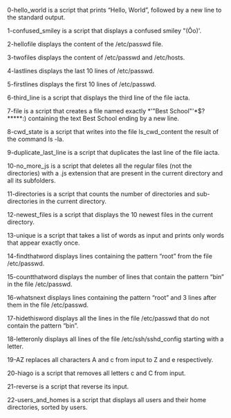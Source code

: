 0-hello_world is a script that prints “Hello, World”, followed by a new line to the standard output.

1-confused_smiley is a script that displays a confused smiley "(Ôo)'.

2-hellofile displays the content of the /etc/passwd file.

3-twofiles displays the content of /etc/passwd and /etc/hosts.

4-lastlines displays the last 10 lines of /etc/passwd.

5-firstlines displays the first 10 lines of /etc/passwd.

6-third_line is a script that displays the third line of the file iacta.

7-file is a script that creates a file named exactly *\'"Best School"'\*$?*****:) containing the text Best School ending by a new line.

8-cwd_state is a script that writes into the file ls_cwd_content the result of the command ls -la.

9-duplicate_last_line is a script that duplicates the last line of the file iacta.

10-no_more_js is a script that deletes all the regular files (not the directories) with a .js extension that are present in the current directory and all its subfolders.

11-directories is a script that counts the number of directories and sub-directories in the current directory.

12-newest_files is a script that displays the 10 newest files in the current directory.

13-unique is a script that takes a list of words as input and prints only words that appear exactly once.

14-findthatword displays lines containing the pattern “root” from the file /etc/passwd.

15-countthatword displays the number of lines that contain the pattern “bin” in the file /etc/passwd.

16-whatsnext displays lines containing the pattern “root” and 3 lines after them in the file /etc/passwd.

17-hidethisword displays all the lines in the file /etc/passwd that do not contain the pattern “bin”.

18-letteronly displays all lines of the file /etc/ssh/sshd_config starting with a letter.

19-AZ replaces all characters A and c from input to Z and e respectively.

20-hiago is a script that removes all letters c and C from input.

21-reverse is a script that reverse its input.

22-users_and_homes is a script that displays all users and their home directories, sorted by users.